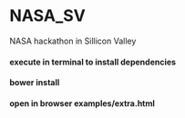 # NASA_SV
NASA hackathon in Sillicon Valley


#### execute in terminal to install dependencies

#### bower install 

#### open in browser examples/extra.html
